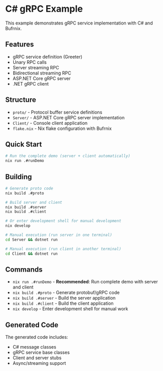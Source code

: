 # C# gRPC Example

This example demonstrates gRPC service implementation with C# and Bufrnix.

## Features

- gRPC service definition (Greeter)
- Unary RPC calls
- Server streaming RPC
- Bidirectional streaming RPC
- ASP.NET Core gRPC server
- .NET gRPC client

## Structure

- `proto/` - Protocol buffer service definitions
- `Server/` - ASP.NET Core gRPC server implementation
- `Client/` - Console client application
- `flake.nix` - Nix flake configuration with Bufrnix

## Quick Start

```bash
# Run the complete demo (server + client automatically)
nix run .#runDemo
```

## Building

```bash
# Generate proto code
nix build .#proto

# Build server and client
nix build .#server
nix build .#client

# Or enter development shell for manual development
nix develop

# Manual execution (run server in one terminal)
cd Server && dotnet run

# Manual execution (run client in another terminal)
cd Client && dotnet run
```

## Commands

- `nix run .#runDemo` - **Recommended**: Run complete demo with server and client
- `nix build .#proto` - Generate protobuf/gRPC code
- `nix build .#server` - Build the server application  
- `nix build .#client` - Build the client application
- `nix develop` - Enter development shell for manual work

## Generated Code

The generated code includes:

- C# message classes
- gRPC service base classes
- Client and server stubs
- Async/streaming support
